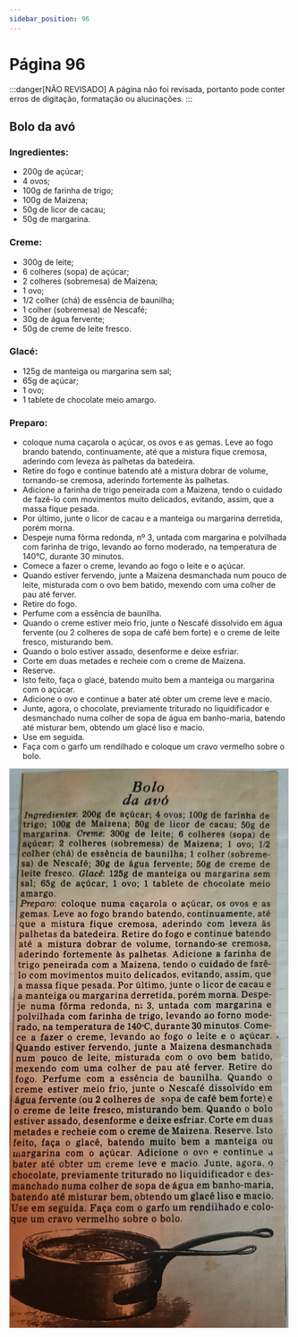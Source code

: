 ```yaml
---
sidebar_position: 96
---
```

# Página 96
:::danger[NÃO REVISADO]
A página não foi revisada, portanto pode conter erros de digitação, formatação ou alucinações.
:::
## Bolo da avó

### Ingredientes:
- 200g de açúcar;
- 4 ovos;
- 100g de farinha de trigo;
- 100g de Maizena;
- 50g de licor de cacau;
- 50g de margarina.

### Creme:
- 300g de leite;
- 6 colheres (sopa) de açúcar;
- 2 colheres (sobremesa) de Maizena;
- 1 ovo;
- 1/2 colher (chá) de essência de baunilha;
- 1 colher (sobremesa) de Nescafé;
- 30g de água fervente;
- 50g de creme de leite fresco.

### Glacé:
- 125g de manteiga ou margarina sem sal;
- 65g de açúcar;
- 1 ovo;
- 1 tablete de chocolate meio amargo.

### Preparo:
- coloque numa caçarola o açúcar, os ovos e as gemas. Leve ao fogo brando batendo, continuamente, até que a mistura fique cremosa, aderindo com leveza às palhetas da batedeira.
- Retire do fogo e continue batendo até a mistura dobrar de volume, tornando-se cremosa, aderindo fortemente às palhetas.
- Adicione a farinha de trigo peneirada com a Maizena, tendo o cuidado de fazê-lo com movimentos muito delicados, evitando, assim, que a massa fique pesada.
- Por último, junte o licor de cacau e a manteiga ou margarina derretida, porém morna.
- Despeje numa fôrma redonda, nº 3, untada com margarina e polvilhada com farinha de trigo, levando ao forno moderado, na temperatura de 140°C, durante 30 minutos.
- Comece a fazer o creme, levando ao fogo o leite e o açúcar.
- Quando estiver fervendo, junte a Maizena desmanchada num pouco de leite, misturada com o ovo bem batido, mexendo com uma colher de pau até ferver.
- Retire do fogo.
- Perfume com a essência de baunilha.
- Quando o creme estiver meio frio, junte o Nescafé dissolvido em água fervente (ou 2 colheres de sopa de café bem forte) e o creme de leite fresco, misturando bem.
- Quando o bolo estiver assado, desenforme e deixe esfriar.
- Corte em duas metades e recheie com o creme de Maizena.
- Reserve.
- Isto feito, faça o glacé, batendo muito bem a manteiga ou margarina com o açúcar.
- Adicione o ovo e continue a bater até obter um creme leve e macio.
- Junte, agora, o chocolate, previamente triturado no liquidificador e desmanchado numa colher de sopa de água em banho-maria, batendo até misturar bem, obtendo um glacé liso e macio.
- Use em seguida.
- Faça com o garfo um rendilhado e coloque um cravo vermelho sobre o bolo.

![imagem base](./images/page_96.png)